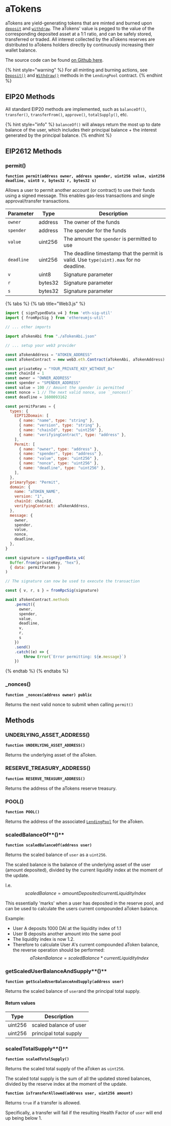 # aTokens

aTokens are yield-generating tokens that are minted and burned upon [`deposit`](../lendingpool/#deposit) and [`withdraw`](../lendingpool/#withdraw). The aTokens' value is pegged to the value of the corresponding deposited asset at a 1:1 ratio, and can be safely stored, transferred or traded. All interest collected by the aTokens reserves are distributed to aTokens holders directly by continuously increasing their wallet balance.&#x20;

The source code can be found [on Github here](https://github.com/aave/protocol-v2/blob/ice/mainnet-deployment-03-12-2020/contracts/protocol/tokenization/AToken.sol).

{% hint style="warning" %}
For all minting and burning actions, see [`Deposit()`](../lendingpool/#deposit) and [`Withdraw()`](../lendingpool/#withdraw) methods in the `LendingPool` contract.
{% endhint %}

## EIP20 Methods

All standard EIP20 methods are implemented, such as `balanceOf()`, `transfer()`, `transferFrom()`, `approve()`, `totalSupply()`, etc.

{% hint style="info" %}
`balanceOf()` will always return the most up to date balance of the user, which includes their principal balance + the interest generated by the principal balance.
{% endhint %}

## EIP2612 Methods

### permit()

**`function permit(address owner, address spender, uint256 value, uint256 deadline, uint8 v, bytes32 r, bytes32 s)`**

Allows a user to permit another account (or contract) to use their funds using a signed message. This enables gas-less transactions and single approval/transfer transactions.

| Parameter  | Type    | Description                                                                            |
| ---------- | ------- | -------------------------------------------------------------------------------------- |
| `owner`    | address | The owner of the funds                                                                 |
| `spender`  | address | The spender for the funds                                                              |
| `value`    | uint256 | The amount the `spender` is permitted to use                                           |
| `deadline` | uint256 | The deadline timestamp that the permit is valid. Use `type(uint).max` for no deadline. |
| `v`        | uint8   | Signature parameter                                                                    |
| `r`        | bytes32 | Signature parameter                                                                    |
| `s`        | bytes32 | Signature parameter                                                                    |

{% tabs %}
{% tab title="Web3.js" %}
```javascript
import { signTypedData_v4 } from 'eth-sig-util'
import { fromRpcSig } from 'ethereumjs-util'

// ... other imports

import aTokenAbi from "./aTokenAbi.json"

// ... setup your web3 provider

const aTokenAddress = "ATOKEN_ADDRESS"
const aTokenContract = new web3.eth.Contract(aTokenAbi, aTokenAddress)

const privateKey = "YOUR_PRIVATE_KEY_WITHOUT_0x"
const chainId = 1
const owner = "OWNER_ADDRESS"
const spender = "SPENDER_ADDRESS"
const value = 100 // Amount the spender is permitted
const nonce = 1 // The next valid nonce, use `_nonces()`
const deadline = 1600093162

const permitParams = {
  types: {
    EIP712Domain: [
      { name: "name", type: "string" },
      { name: "version", type: "string" },
      { name: "chainId", type: "uint256" },
      { name: "verifyingContract", type: "address" },
    ],
    Permit: [
      { name: "owner", type: "address" },
      { name: "spender", type: "address" },
      { name: "value", type: "uint256" },
      { name: "nonce", type: "uint256" },
      { name: "deadline", type: "uint256" },
    ],
  },
  primaryType: "Permit",
  domain: {
    name: "aTOKEN_NAME",
    version: "1",
    chainId: chainId,
    verifyingContract: aTokenAddress,
  },
  message: {
    owner,
    spender,
    value,
    nonce,
    deadline,
  },
}

const signature = signTypedData_v4(
  Buffer.from(privateKey, "hex"),
  { data: permitParams }
)

// The signature can now be used to execute the transaction

const { v, r, s } = fromRpcSig(signature)

await aTokenContract.methods
    .permit({
      owner,
      spender,
      value,
      deadline,
      v,
      r,
      s
    })
    .send()
    .catch((e) => {
        throw Error(`Error permitting: ${e.message}`)
    })
```
{% endtab %}
{% endtabs %}

### \_nonces()

**`function _nonces(address owner) public`**

Returns the next valid nonce to submit when calling `permit()`

## Methods

### UNDERLYING\_ASSET\_ADDRESS()

**`function UNDERLYING_ASSET_ADDRESS()`**

Returns the underlying asset of the aToken.

### RESERVE\_TREASURY\_ADDRESS()

**`function RESERVE_TREASURY_ADDRESS()`**

Returns the address of the aTokens reserve treasury.

### POOL()

**`function POOL()`**

Returns the address of the associated [`LendingPool`](../lendingpool/) for the aToken.

### scaledBalanceOf**()**

**`function scaledBalanceOf(address user)`**

Returns the scaled balance of `user` as a `uint256`.

The scaled balance is the balance of the underlying asset of the user (amount deposited), divided by the current liquidity index at the moment of the update.&#x20;

I.e. $$scaledBalance = amount Deposited / currentLiquidityIndex$$&#x20;

This essentially 'marks' when a user has deposited in the reserve pool, and can be used to calculate the users current compounded aToken balance.

Example:

* User A deposits 1000 DAI at the liquidity index of 1.1
* User B deposits another amount into the same pool
* The liquidity index is now 1.2.
* Therefore to calculate User A's current compounded aToken balance, the reverse operation should be performed: $$aTokenBalance = scaledBalance * currentLiquidityIndex$$&#x20;

### getScaledUserBalanceAndSupply**()**

**`function getScaledUserBalanceAndSupply(address user)`**

Returns the scaled balance of `user`and the principal total supply.

#### Return values

| Type    | Description            |
| ------- | ---------------------- |
| uint256 | scaled balance of user |
| uint256 | principal total supply |

### scaledTotalSupply**()**

**`function scaledTotalSupply()`**

Returns the scaled total supply of the aToken as `uint256`.

The scaled total supply is the sum of all the updated stored balances, divided by the reserve index at the moment of the update.

**`function isTransferAllowed(address user, uint256 amount)`**

Returns `true` if a transfer is allowed.

Specifically, a transfer will fail if the resulting Health Factor of `user`  will end up being below 1.

